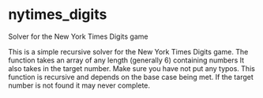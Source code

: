 # nytimes_digits
Solver for the New York Times Digits game

This is a simple recursive solver for the New York Times Digits game. The function takes an array of any length (generally 6) containing numbers
It also takes in the target number.
Make sure you have not put any typos. This function is recursive and depends on the base case being met. If the target number is not found it may never complete.
